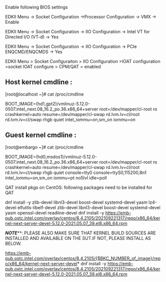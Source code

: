 Enable following BIOS settings

EDKII Menu -> Socket Configuration ->Processor Configuration -> VMX -> Enable

EDKII Menu -> Socket Configuration -> IIO Configuration -> Intel VT for Directed I/O (VT-d)  -> Yes

EDKII Menu -> Socket Configuration -> IIO Configuration -> PCIe ENQCMD/ENQCMDS -> Yes

EDKII Menu > Socket Configuraiton > IIO Configuration >IOAT configuration >socket <n> IOAT configure > CPM/QAT = enabled 

Host kernel cmdline :
-------------------------
[root@localhost ~]# cat /proc/cmdline

BOOT_IMAGE=(hd1,gpt2)/vmlinuz-5.12.0-0507.intel_next.08_16.2_po.36.x86_64+server root=/dev/mapper/cl-root ro crashkernel=auto resume=/dev/mapper/cl-swap rd.lvm.lv=cl/root rd.lvm.lv=cl/swap rhgb quiet intel_iommu=on,sm_on iommu=on

Guest kernel cmdline :
------------------------
[root@embargo ~]# cat /proc/cmdline

BOOT_IMAGE=(hd0,msdos1)/vmlinuz-5.12.0-0507.intel_next.08_16.2_po.36.x86_64+server root=/dev/mapper/cl-root ro crashkernel=auto resume=/dev/mapper/cl-swap rd.lvm.lv=cl/root rd.lvm.lv=cl/swap rhgb quiet console=tty0 console=ttyS0,115200,8n1 intel_iommu=on,sm_on iommu=pt no5lvl idle=poll

QAT install pkgs on CentOS:
following packages need to be installed for QAT

dnf install -y  zlib-devel libnl3-devel boost-devel systemd-devel yasm lz4-devel elfutils-libelf-devel zlib-devel libnl3-devel boost-devel systemd-devel yasm openssl-devel readline-devel
dnf install -y https://emb-pub.ostc.intel.com/overlay/centos/8.4.2105/202109221317/repo/x86_64/kernel-next-server-devel-5.12.0-2021.05.07_39.el8.x86_64.rpm

*************NOTE***************:
PLEASE ALSO MAKE SURE THAT KERNEL BUILD SOURCES ARE INSTALLED AND AVAILABLE ON THE SUT.IF NOT, PLEASE INSTALL AS BELOW.

https://emb-pub.ostc.intel.com/overlay/centos/8.4.2105/{$BKC_NUMBER_of_image}/repo/x86_64/kernel-next-server-devel*
dnf install -y https://emb-pub.ostc.intel.com/overlay/centos/8.4.2105/202109221317/repo/x86_64/kernel-next-server-devel-5.12.0-2021.05.07_39.el8.x86_64.rpm